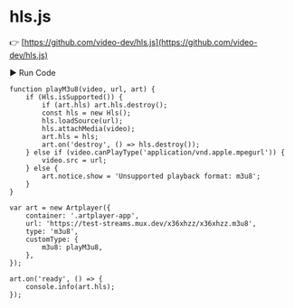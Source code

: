 # hls.js

👉 [https://github.com/video-dev/hls.js](https://github.com/video-dev/hls.js)

<div className="run-code" data-libs="https://cdnjs.cloudflare.com/ajax/libs/hls.js/8.0.0-beta.3/hls.min.js">
    ▶ Run Code
</div>

```js{21-24,28}
function playM3u8(video, url, art) {
    if (Hls.isSupported()) {
        if (art.hls) art.hls.destroy();
        const hls = new Hls();
        hls.loadSource(url);
        hls.attachMedia(video);
        art.hls = hls;
        art.on('destroy', () => hls.destroy());
    } else if (video.canPlayType('application/vnd.apple.mpegurl')) {
        video.src = url;
    } else {
        art.notice.show = 'Unsupported playback format: m3u8';
    }
}

var art = new Artplayer({
    container: '.artplayer-app',
    url: 'https://test-streams.mux.dev/x36xhzz/x36xhzz.m3u8',
    type: 'm3u8',
    customType: {
        m3u8: playM3u8,
    },
});

art.on('ready', () => {
    console.info(art.hls);
});
```